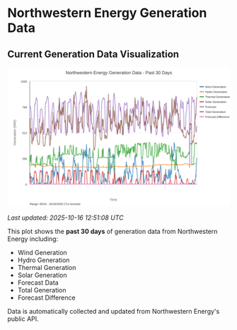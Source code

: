 # Northwestern Energy Generation Data

## Current Generation Data Visualization

![Northwestern Energy Generation Data](images/nwe_generation_plot.svg)

*Last updated: 2025-10-16 12:51:08 UTC*

This plot shows the **past 30 days** of generation data from Northwestern Energy including:
- Wind Generation
- Hydro Generation  
- Thermal Generation
- Solar Generation
- Forecast Data
- Total Generation
- Forecast Difference

Data is automatically collected and updated from Northwestern Energy's public API.

